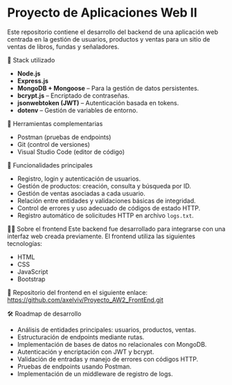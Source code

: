 # Proyecto de Aplicaciones Web II

Este repositorio contiene el desarrollo del backend de una aplicación web centrada en la gestión de usuarios, productos y ventas para un sitio de ventas de libros, fundas y señaladores.


🧰 Stack utilizado
- **Node.js**
- **Express.js**
- **MongoDB + Mongoose** – Para la gestión de datos persistentes.
- **bcrypt.js** – Encriptado de contraseñas.
- **jsonwebtoken (JWT)** – Autenticación basada en tokens.
- **dotenv** – Gestión de variables de entorno.


🔧 Herramientas complementarias
- Postman (pruebas de endpoints)
- Git (control de versiones)
- Visual Studio Code (editor de código)


🚀 Funcionalidades principales
- Registro, login y autenticación de usuarios.
- Gestión de productos: creación, consulta y búsqueda por ID.
- Gestión de ventas asociadas a cada usuario.
- Relación entre entidades y validaciones básicas de integridad.
- Control de errores y uso adecuado de códigos de estado HTTP.
- Registro automático de solicitudes HTTP en archivo `logs.txt`.

🧑‍🎨 Sobre el frontend
Este backend fue desarrollado para integrarse con una interfaz web creada previamente. El frontend utiliza las siguientes tecnologías:
- HTML
- CSS
- JavaScript
- Bootstrap

🔗 Repositorio del frontend en el siguiente enlace: https://github.com/axelviv/Proyecto_AW2_FrontEnd.git


🛠️ Roadmap de desarrollo
- Análisis de entidades principales: usuarios, productos, ventas.
- Estructuración de endpoints mediante rutas.
- Implementación de bases de datos no relacionales con MongoDB.
- Autenticación y encriptación con JWT y bcrypt.
- Validación de entradas y manejo de errores con códigos HTTP.
- Pruebas de endpoints usando Postman.
- Implementación de un middleware de registro de logs.